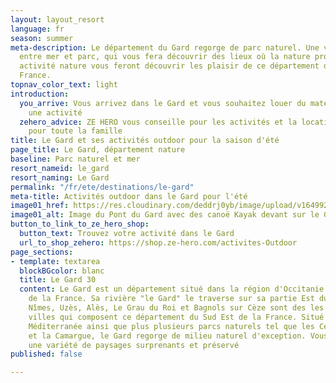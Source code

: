 ```yaml
---
layout: layout_resort
language: fr
season: summer
meta-description: Le département du Gard regorge de parc naturel. Une véritable destination
  entre mer et parc, qui vous fera découvrir des lieux où la nature prospère. Diverses
  activité nature vous feront découvrir les plaisir de ce département du Sud de la
  France.
topnav_color_text: light
introduction:
  you_arrive: Vous arrivez dans le Gard et vous souhaitez louer du matériel ou trouver
    une activité
  zehero_advice: ZE HERO vous conseille pour les activités et la location des équipements
    pour toute la famille
title: Le Gard et ses activités outdoor pour la saison d'été
page_title: Le Gard, département nature
baseline: Parc naturel et mer
resort_nameid: le_gard
resort_naming: Le Gard
permalink: "/fr/ete/destinations/le-gard"
meta-title: Activités outdoor dans le Gard pour l'été
image01_href: https://res.cloudinary.com/deddrj0yb/image/upload/v1649921244/website/resorts/Gard/bernd-dittrich-B7cO-Z9V_zc-unsplash.jpg
image01_alt: Image du Pont du Gard avec des canoë Kayak devant sur le Gard
button_to_link_to_ze_hero_shop:
  button_text: Trouvez votre activité dans le Gard
  url_to_shop_zehero: https://shop.ze-hero.com/activites-Outdoor
page_sections:
- template: textarea
  blockBGcolor: blanc
  title: Le Gard 30
  content: Le Gard est un département situé dans la région d'Occitanie dans le sud
    de la France. Sa rivière "le Gard" le traverse sur sa partie Est du département.
    Nîmes, Uzès, Alès, Le Grau du Roi et Bagnols sur Cèze sont des les principales
    villes qui composent ce département du Sud Est de la France. Situé entre la mer
    Méditerranée ainsi que plus plusieurs parcs naturels tel que les Cévennes, l'Ardèche,
    et la Camargue, le Gard regorge de milieu naturel d'exception. Vous découvrirez
    une variété de paysages surprenants et préservé
published: false

---
```

